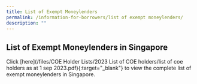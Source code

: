 ```yaml
---
title: List of Exempt Moneylenders
permalink: /information-for-borrowers/list of exempt moneylenders/
description: ""
---
```

List of Exempt Moneylenders in Singapore
---
Click [here](/files/COE Holder Lists/2023 List of COE holders/list of coe holders as at 1 sep 2023.pdf){:target="_blank"} to view the complete list of exempt moneylenders in Singapore.